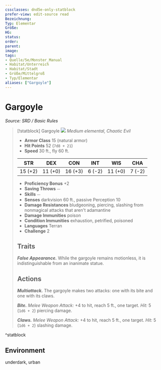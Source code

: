 ```yaml
---
cssclasses: dnd5e-only-statblock
prefer-view: edit-source read
Bezeichnung: 
Typ: Elementar
Größe: 
HG: 
status:
order:
parent:
image: 
tags:
- Quelle/5e/Monster_Manual
- Habitat/Unterreich
- Habitat/Stadt
- Größe/Mittelgroß
- Typ/Elementar
aliases: ["Gargoyle"]
---
```

# Gargoyle
*Source: SRD / Basic Rules*  

> [!statblock] Gargoyle
> ![](compendium/bestiary/elemental/token/gargoyle.png#token)
> *Medium elemental, Chaotic Evil*
> 
> - **Armor Class** 15  (natural armor)
> - **Hit Points** 52 (`7d8 + 21`)
> - **Speed** 30 ft., fly 60 ft.
> 
> |STR|DEX|CON|INT|WIS|CHA|
> |:---:|:---:|:---:|:---:|:---:|:---:|
> |15 (+2)|11 (+0)|16 (+3)| 6 (-2)|11 (+0)| 7 (-2)|
> 
> - **Proficiency Bonus** +2
> - **Saving Throws** ⏤
> - **Skills** ⏤
> - **Senses** darkvision 60 ft., passive Perception 10
> - **Damage Resistances** bludgeoning, piercing, slashing from nonmagical attacks that aren't adamantine
> - **Damage Immunities** poison
> - **Condition Immunities** exhaustion, petrified, poisoned
> - **Languages** Terran
> - **Challenge** 2
> 
> ## Traits
> 
> ***False Appearance.*** While the gargoyle remains motionless, it is indistinguishable from an inanimate statue.
> 
> ## Actions
> 
> ***Multiattack.*** The gargoyle makes two attacks: one with its bite and one with its claws.
> 
> ***Bite.*** *Melee Weapon Attack:* +4 to hit, reach 5 ft., one target. *Hit:* 5 (`1d6 + 2`) piercing damage.
> 
> ***Claws.*** *Melee Weapon Attack:* +4 to hit, reach 5 ft., one target. *Hit:* 5 (`1d6 + 2`) slashing damage.

^statblock

## Environment

underdark, urban